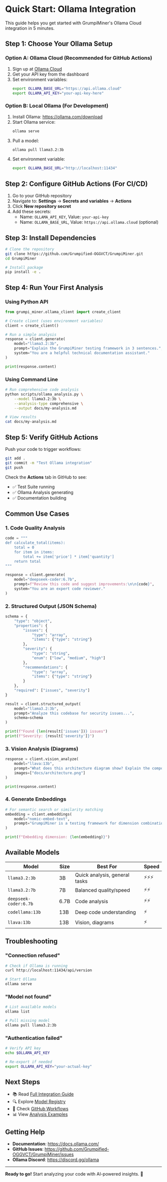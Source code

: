 # Quick Start: Ollama Integration

This guide helps you get started with GrumpiMiner's Ollama Cloud integration in 5 minutes.

## Step 1: Choose Your Ollama Setup

### Option A: Ollama Cloud (Recommended for GitHub Actions)

1. Sign up at [Ollama Cloud](https://ollama.com/)
2. Get your API key from the dashboard
3. Set environment variables:
   ```bash
   export OLLAMA_BASE_URL="https://api.ollama.cloud"
   export OLLAMA_API_KEY="your-api-key-here"
   ```

### Option B: Local Ollama (For Development)

1. Install Ollama: https://ollama.com/download
2. Start Ollama service:
   ```bash
   ollama serve
   ```
3. Pull a model:
   ```bash
   ollama pull llama3.2:3b
   ```
4. Set environment variable:
   ```bash
   export OLLAMA_BASE_URL="http://localhost:11434"
   ```

## Step 2: Configure GitHub Actions (For CI/CD)

1. Go to your GitHub repository
2. Navigate to: **Settings** → **Secrets and variables** → **Actions**
3. Click **New repository secret**
4. Add these secrets:
   - Name: `OLLAMA_API_KEY`, Value: `your-api-key`
   - Name: `OLLAMA_BASE_URL`, Value: `https://api.ollama.cloud` (optional)

## Step 3: Install Dependencies

```bash
# Clone the repository
git clone https://github.com/Grumpified-OGGVCT/GrumpiMiner.git
cd GrumpiMiner

# Install package
pip install -e .
```

## Step 4: Run Your First Analysis

### Using Python API

```python
from grumpi_miner.ollama_client import create_client

# Create client (uses environment variables)
client = create_client()

# Run a simple analysis
response = client.generate(
    model="llama3.2:3b",
    prompt="Explain the GrumpiMiner testing framework in 3 sentences.",
    system="You are a helpful technical documentation assistant."
)

print(response.content)
```

### Using Command Line

```bash
# Run comprehensive code analysis
python scripts/ollama_analysis.py \
    --model llama3.2:3b \
    --analysis-type comprehensive \
    --output docs/my-analysis.md

# View results
cat docs/my-analysis.md
```

## Step 5: Verify GitHub Actions

Push your code to trigger workflows:

```bash
git add .
git commit -m "Test Ollama integration"
git push
```

Check the **Actions** tab in GitHub to see:
- ✅ Test Suite running
- ✅ Ollama Analysis generating
- ✅ Documentation building

## Common Use Cases

### 1. Code Quality Analysis

```python
code = """
def calculate_total(items):
    total = 0
    for item in items:
        total += item['price'] * item['quantity']
    return total
"""

response = client.generate(
    model="deepseek-coder:6.7b",
    prompt=f"Review this code and suggest improvements:\n\n{code}",
    system="You are an expert code reviewer."
)
```

### 2. Structured Output (JSON Schema)

```python
schema = {
    "type": "object",
    "properties": {
        "issues": {
            "type": "array",
            "items": {"type": "string"}
        },
        "severity": {
            "type": "string",
            "enum": ["low", "medium", "high"]
        },
        "recommendations": {
            "type": "array",
            "items": {"type": "string"}
        }
    },
    "required": ["issues", "severity"]
}

result = client.structured_output(
    model="llama3.2:3b",
    prompt="Analyze this codebase for security issues...",
    schema=schema
)

print(f"Found {len(result['issues'])} issues")
print(f"Severity: {result['severity']}")
```

### 3. Vision Analysis (Diagrams)

```python
response = client.vision_analyze(
    model="llava:13b",
    prompt="What does this architecture diagram show? Explain the components.",
    images=["docs/architecture.png"]
)

print(response.content)
```

### 4. Generate Embeddings

```python
# For semantic search or similarity matching
embedding = client.embeddings(
    model="nomic-embed-text",
    prompt="GrumpiMiner is a testing framework for dimension combinations"
)

print(f"Embedding dimension: {len(embedding)}")
```

## Available Models

| Model | Size | Best For | Speed |
|-------|------|----------|-------|
| `llama3.2:3b` | 3B | Quick analysis, general tasks | ⚡⚡⚡ |
| `llama3.2:7b` | 7B | Balanced quality/speed | ⚡⚡ |
| `deepseek-coder:6.7b` | 6.7B | Code analysis | ⚡⚡ |
| `codellama:13b` | 13B | Deep code understanding | ⚡ |
| `llava:13b` | 13B | Vision, diagrams | ⚡ |

## Troubleshooting

### "Connection refused"

```bash
# Check if Ollama is running
curl http://localhost:11434/api/version

# Start Ollama
ollama serve
```

### "Model not found"

```bash
# List available models
ollama list

# Pull missing model
ollama pull llama3.2:3b
```

### "Authentication failed"

```bash
# Verify API key
echo $OLLAMA_API_KEY

# Re-export if needed
export OLLAMA_API_KEY="your-actual-key"
```

## Next Steps

- 📚 Read [Full Integration Guide](OLLAMA_INTEGRATION.md)
- 🔍 Explore [Model Registry](model-registry.md)
- 🤖 Check [GitHub Workflows](.github/workflows/)
- 📊 View [Analysis Examples](../examples/)

## Getting Help

- **Documentation**: https://docs.ollama.com/
- **GitHub Issues**: https://github.com/Grumpified-OGGVCT/GrumpiMiner/issues
- **Ollama Discord**: https://discord.gg/ollama

---

**Ready to go!** Start analyzing your code with AI-powered insights. 🚀
